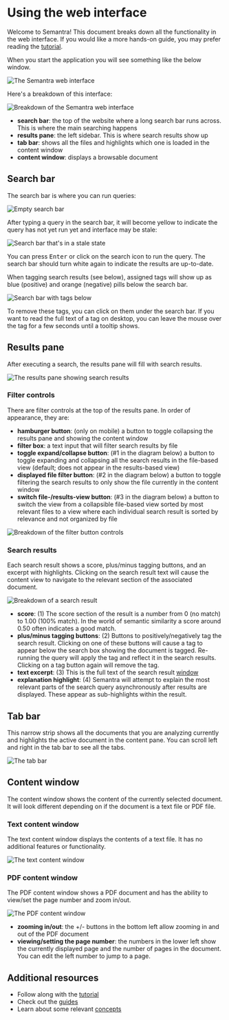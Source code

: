# Using the web interface

Welcome to Semantra! This document breaks down all the functionality in the web interface. If you would like a more hands-on guide, you may prefer reading the [tutorial](tutorial.md).

When you start the application you will see something like the below window.

![The Semantra web interface](img/hamlet_web_start.png)

Here's a breakdown of this interface:

![Breakdown of the Semantra web interface](img/interface_breakdown.png)

- **search bar**: the top of the website where a long search bar runs across. This is where the main searching happens
- **results pane**: the left sidebar. This is where search results show up
- **tab bar**: shows all the files and highlights which one is loaded in the content window
- **content window**: displays a browsable document

## Search bar

The search bar is where you can run queries:

![Empty search bar](img/searchbar.png)

After typing a query in the search bar, it will become yellow to indicate the query has not yet run yet and interface may be stale:

![Search bar that's in a stale state](img/searchbar_stale.png)

You can press <kbd>Enter</kbd> or click on the search icon to run the query. The search bar should turn white again to indicate the results are up-to-date.

When tagging search results (see below), assigned tags will show up as blue (positive) and orange (negative) pills below the search bar.

![Search bar with tags below](img/searchbar_tags.png)

To remove these tags, you can click on them under the search bar. If you want to read the full text of a tag on desktop, you can leave the mouse over the tag for a few seconds until a tooltip shows.

## Results pane

After executing a search, the results pane will fill with search results.

![The results pane showing search results](img/resultspane.png)

### Filter controls

There are filter controls at the top of the results pane. In order of appearance, they are:

- **hamburger button**: (only on mobile) a button to toggle collapsing the results pane and showing the content window
- **filter box**: a text input that will filter search results by file
- **toggle expand/collapse button**: (#1 in the diagram below) a button to toggle expanding and collapsing all the search results in the file-based view (default; does not appear in the results-based view)
- **displayed file filter button**: (#2 in the diagram below) a button to toggle filtering the search results to only show the file currently in the content window
- **switch file-/results-view button**: (#3 in the diagram below) a button to switch the view from a collapsible file-based view sorted by most relevant files to a view where each individual search result is sorted by relevance and not organized by file

![Breakdown of the filter button controls](img/button_breakdown.png)

### Search results

Each search result shows a score, plus/minus tagging buttons, and an excerpt with highlights. Clicking on the search result text will cause the content view to navigate to the relevant section of the associated document.

![Breakdown of a search result](img/searchresult_breakdown.png)

- **score**: (1) The score section of the result is a number from 0 (no match) to 1.00 (100% match). In the world of semantic similarity a score around 0.50 often indicates a good match.
- **plus/minus tagging buttons**: (2) Buttons to positively/negatively tag the search result. Clicking on one of these buttons will cause a tag to appear below the search box showing the document is tagged. Re-running the query will apply the tag and reflect it in the search results. Clicking on a tag button again will remove the tag.
- **text excerpt**: (3) This is the full text of the search result [window](concept_windows.md)
- **explanation highlight**: (4) Semantra will attempt to explain the most relevant parts of the search query asynchronously after results are displayed. These appear as sub-highlights within the result.

## Tab bar

This narrow strip shows all the documents that you are analyzing currently and highlights the active document in the content pane. You can scroll left and right in the tab bar to see all the tabs.

![The tab bar](img/tabbar.png)

## Content window

The content window shows the content of the currently selected document. It will look different depending on if the document is a text file or PDF file.

### Text content window

The text content window displays the contents of a text file. It has no additional features or functionality.

![The text content window](img/contentwindow_text.png)

### PDF content window

The PDF content window shows a PDF document and has the ability to view/set the page number and zoom in/out.

![The PDF content window](img/contentwindow_pdf.png)

- **zooming in/out**: the +/- buttons in the bottom left allow zooming in and out of the PDF document
- **viewing/setting the page number**: the numbers in the lower left show the currently displayed page and the number of pages in the document. You can edit the left number to jump to a page.

## Additional resources

- Follow along with the [tutorial](tutorial.md)
- Check out the [guides](guides.md)
- Learn about some relevant [concepts](concepts.md)
